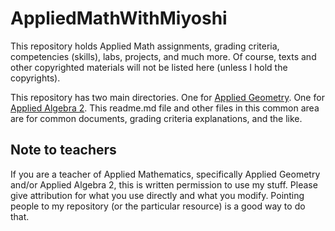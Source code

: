 # AppliedMathWithMiyoshi

This repository holds Applied Math assignments, grading criteria, competencies (skills), labs, projects, and much more.  Of course, texts and other copyrighted materials will not be listed here (unless I hold the copyrights).

This repository has two main directories.  One for [Applied Geometry](https://github.com/MichaelTMiyoshi/AppliedMathWithMiyoshi/tree/main/AppliedGeometry).  One for [Applied Algebra 2](https://github.com/MichaelTMiyoshi/AppliedMathWithMiyoshi/tree/main/AppliedAlgebra2).  This readme.md file and other files in this common area are for common documents, grading criteria explanations, and the like.

## Note to teachers
If you are a teacher of Applied Mathematics, specifically Applied Geometry and/or Applied Algebra 2, this is written permission to use my stuff.  Please give attribution for what you use directly and what you modify.  Pointing people to my repository (or the particular resource) is a good way to do that.
